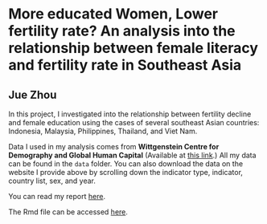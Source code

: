 # More educated Women, Lower fertility rate? An analysis into the relationship between female literacy and fertility rate in Southeast Asia

## Jue Zhou

In this project, I investigated into the relationship between fertility decline and female education using the cases of several southeast Asian countries: Indonesia, Malaysia, Philippines, Thailand, and Viet Nam.

Data I used in my analysis comes from **Wittgenstein Centre for Demography and Global Human Capital** (Available at [this link](http://dataexplorer.wittgensteincentre.org/wcde-v2/).)
All my data can be found in the `data` folder. You can also download the data on the website I provide above by scrolling down the indicator type, indicator, country list, sex, and year.

You can read my report [here](https://github.com/Jade-Zhou/east_asia_fertility/blob/main/east_asia_fertility.md).

The Rmd file can be accessed [here](https://github.com/Jade-Zhou/east_asia_fertility/blob/main/east_asia_fertility.Rmd).
